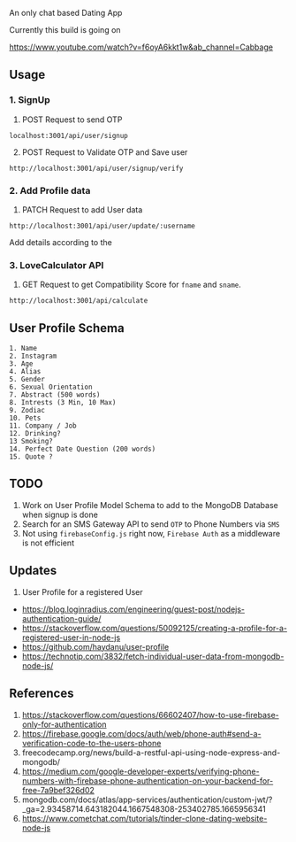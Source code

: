 An only chat based Dating App

Currently this build is going on

https://www.youtube.com/watch?v=f6oyA6kkt1w&ab_channel=Cabbage

## Usage
### 1. SignUp

1. POST Request to send OTP
```
localhost:3001/api/user/signup
```
2. POST Request to Validate OTP and Save user
```
http://localhost:3001/api/user/signup/verify
```
### 2. Add Profile data
1. PATCH Request to add User data
```
http://localhost:3001/api/user/update/:username
```
Add details according to the 

### 3. LoveCalculator API
1. GET Request to get Compatibility Score for `fname` and `sname`.
```
http://localhost:3001/api/calculate
```
## User Profile Schema
```
1. Name
2. Instagram
3. Age
4. Alias
5. Gender
6. Sexual Orientation
7. Abstract (500 words)
8. Intrests (3 Min, 10 Max)
9. Zodiac
10. Pets
11. Company / Job
12. Drinking?
13 Smoking?
14. Perfect Date Question (200 words)
15. Quote ?
```

## TODO
1. Work on User Profile Model Schema to add to the MongoDB Database when signup is done
2. Search for an SMS Gateway API to send `OTP` to Phone Numbers via `SMS` 
3. Not using `firebaseConfig.js` right now, `Firebase Auth` as a middleware is not efficient

## Updates
1. User Profile for a registered User
- https://blog.loginradius.com/engineering/guest-post/nodejs-authentication-guide/
- https://stackoverflow.com/questions/50092125/creating-a-profile-for-a-registered-user-in-node-js
- https://github.com/haydanu/user-profile
- https://technotip.com/3832/fetch-individual-user-data-from-mongodb-node-js/
## References
1. https://stackoverflow.com/questions/66602407/how-to-use-firebase-only-for-authentication
2. https://firebase.google.com/docs/auth/web/phone-auth#send-a-verification-code-to-the-users-phone
3. freecodecamp.org/news/build-a-restful-api-using-node-express-and-mongodb/
4. https://medium.com/google-developer-experts/verifying-phone-numbers-with-firebase-phone-authentication-on-your-backend-for-free-7a9bef326d02
5. mongodb.com/docs/atlas/app-services/authentication/custom-jwt/?_ga=2.93458714.643182044.1667548308-253402785.1665956341
6. https://www.cometchat.com/tutorials/tinder-clone-dating-website-node-js